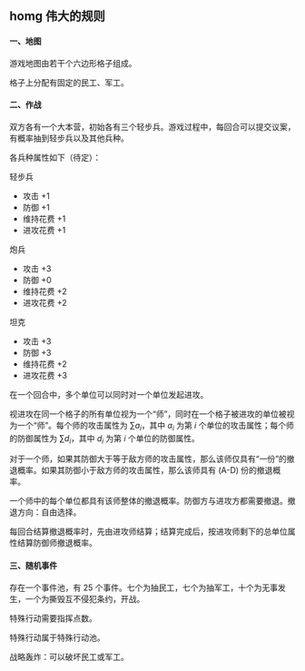 ## homg 伟大的规则

#### 一、地图

游戏地图由若干个六边形格子组成。

格子上分配有固定的民工、军工。

#### 二、作战

双方各有一个大本营，初始各有三个轻步兵。游戏过程中，每回合可以提交议案，有概率抽到轻步兵以及其他兵种。

各兵种属性如下（待定）：

轻步兵

+ 攻击 +1
+ 防御 +1
+ 维持花费 +1
+ 进攻花费 +1

炮兵

+ 攻击 +3
+ 防御 +0
+ 维持花费 +2
+ 进攻花费 +2

坦克

+ 攻击 +3
+ 防御 +3
+ 维持花费 +2
+ 进攻花费 +3

在一个回合中，多个单位可以同时对一个单位发起进攻。

视进攻在同一个格子的所有单位视为一个“师”，同时在一个格子被进攻的单位被视为一个“师”。每个师的攻击属性为 $\sum a_i$，其中 $a_i$ 为第 $i$ 个单位的攻击属性；每个师的防御属性为 $\sum d_i$，其中 $d_i$ 为第 $i$ 个单位的防御属性。

对于一个师，如果其防御大于等于敌方师的攻击属性，那么该师仅具有“一份”的撤退概率。如果其防御小于敌方师的攻击属性，那么该师具有 (A-D) 份的撤退概率。

一个师中的每个单位都具有该师整体的撤退概率。防御方与进攻方都需要撤退。撤退方向：自由选择。

每回合结算撤退概率时，先由进攻师结算；结算完成后，按进攻师剩下的总单位属性结算防御师撤退概率。

#### 三、随机事件

存在一个事件池，有 25 个事件。七个为抽民工，七个为抽军工，十个为无事发生，一个为撕毁互不侵犯条约，开战。

特殊行动需要指挥点数。

特殊行动属于特殊行动池。

战略轰炸：可以破坏民工或军工。
